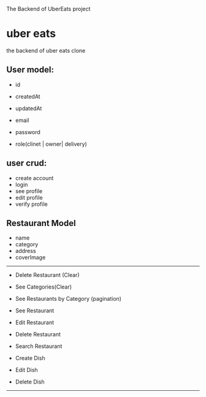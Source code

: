 The Backend of UberEats project
# uber eats 

the backend of uber eats clone
## User model:

- id
- createdAt
- updatedAt

- email
- password
- role(clinet | owner| delivery)

## user crud:
- create account
- login
- see profile
- edit profile
- verify profile



## Restaurant Model
- name
- category
- address
- coverImage

----
- Delete Restaurant (Clear)
- See Categories(Clear)
- See Restaurants by Category (pagination)
- See Restaurant

- Edit Restaurant
- Delete Restaurant
- Search Restaurant

- Create Dish
- Edit Dish
- Delete Dish 

---- 
